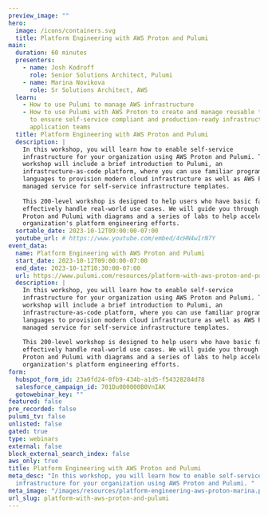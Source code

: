 ```yaml
---
preview_image: ""
hero:
  image: /icons/containers.svg
  title: Platform Engineering with AWS Proton and Pulumi
main:
  duration: 60 minutes
  presenters:
    - name: Josh Kodroff
      role: Senior Solutions Architect, Pulumi
    - name: Marina Novikova
      role: Sr Solutions Architect, AWS
  learn:
    - How to use Pulumi to manage AWS infrastructure
    - How to use Pulumi with AWS Proton to create and manage reusable templates
      to ensure self-service compliant and production-ready infrastructure for
      application teams
  title: Platform Engineering with AWS Proton and Pulumi
  description: |
    In this workshop, you will learn how to enable self-service
    infrastructure for your organization using AWS Proton and Pulumi. The
    workshop will include a brief introduction to Pulumi, an
    infrastructure-as-code platform, where you can use familiar programming
    languages to provision modern cloud infrastructure as well as AWS Proton, a
    managed service for self-service infrastructure templates.
    
    This 200-level workshop is designed to help users who have basic familiarity with Pulumi
    effectively handle real-world use cases. We will guide you through using AWS
    Proton and Pulumi with diagrams and a series of labs to help accelerate your
    organization's platform engineering efforts.
  sortable_date: 2023-10-12T09:00:00-07:00
  youtube_url: # https://www.youtube.com/embed/4cHN4wIrN7Y
event_data:
  name: Platform Engineering with AWS Proton and Pulumi
  start_date: 2023-10-12T09:00:00-07:00
  end_date: 2023-10-12T10:30:00-07:00
  url: https://www.pulumi.com/resources/platform-with-aws-proton-and-pulumi
  description: |
    In this workshop, you will learn how to enable self-service
    infrastructure for your organization using AWS Proton and Pulumi. The
    workshop will include a brief introduction to Pulumi, an
    infrastructure-as-code platform, where you can use familiar programming
    languages to provision modern cloud infrastructure as well as AWS Proton, a
    managed service for self-service infrastructure templates.
    
    This 200-level workshop is designed to help users who have basic familiarity with Pulumi
    effectively handle real-world use cases. We will guide you through using AWS
    Proton and Pulumi with diagrams and a series of labs to help accelerate your
    organization's platform engineering efforts.
form:
  hubspot_form_id: 23a0fd24-0fb9-434b-a1d5-f54328284d78
  salesforce_campaign_id: 701Du000000B0VnIAK
  gotowebinar_key: ""
featured: false
pre_recorded: false
pulumi_tv: false
unlisted: false
gated: true
type: webinars
external: false
block_external_search_index: false
aws_only: true
title: Platform Engineering with AWS Proton and Pulumi
meta_desc: "In this workshop, you will learn how to enable self-service
  infrastructure for your organization using AWS Proton and Pulumi. "
meta_image: "/images/resources/platform-engineering-aws-proton-marina.png"
url_slug: platform-with-aws-proton-and-pulumi
---
```

